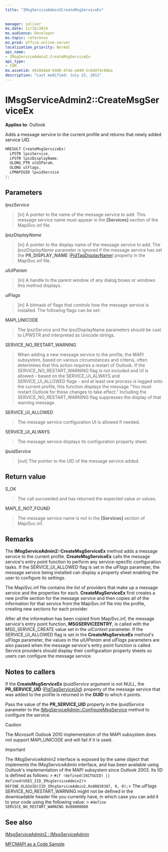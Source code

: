 ```yaml
---
title: "IMsgServiceAdmin2CreateMsgServiceEx"
 
 
manager: soliver
ms.date: 11/16/2014
ms.audience: Developer
ms.topic: reference
ms.prod: office-online-server
localization_priority: Normal
api_name:
- IMsgServiceAdmin2.CreateMsgServiceEx
api_type:
- COM
ms.assetid: 4910dabd-9380-4fde-a440-5c64d74c0bba
description: "Last modified: July 23, 2011"
---
```


# IMsgServiceAdmin2::CreateMsgServiceEx

  
  
**Applies to**: Outlook 
  
Adds a message service to the current profile and returns that newly added service UID.
  
```cpp
HRESULT CreateMsgServiceEx(
  LPSTR lpszService,
  LPSTR lpszDisplayName,
  ULONG_PTR ulUIParam,
  ULONG ulFlags,    
  LPMAPIUID lpuidService
);
```

## Parameters

 _lpszService_
  
> [in] A pointer to the name of the message service to add. This message service name must appear in the **[Services]** section of the MapiSvc.inf file. 
    
 _lpszDisplayName_
  
> [in] A pointer to the display name of the message service to add. The  _lpszDisplayName_ parameter is ignored if the message service has set the **PR_DISPLAY_NAME** ([PidTagDisplayName](pidtagdisplayname-canonical-property.md)) property in the MapiSvc.inf file.
    
 _ulUIParam_
  
> [in] A handle to the parent window of any dialog boxes or windows this method displays.
    
 _ulFlags_
  
> [in] A bitmask of flags that controls how the message service is installed. The following flags can be set:
    
MAPI_UNICODE
  
> The lpszService and the lpszDisplayName parameters should be cast to LPWSTR and interpreted as Unicode strings.
    
SERVICE_NO_RESTART_WARNING
  
> When adding a new message service to the profile, the MAPI subsystem, based on various circumstances and criteria, often determines that this action requires a restart of Outlook. If the SERVICE_NO_RESTART_WARNING flag is not included and UI is allowed - based on the SERVICE_UI_ALWAYS and SERVICE_UI_ALLOWED flags - and at least one process is logged onto the current profile, this function displays the message "You must restart Outlook for these changes to take effect." Including the SERVICE_NO_RESTART_WARNING flag suppresses the display of that warning message.
    
SERVICE_UI_ALLOWED
  
> The message service configuration UI is allowed if needed.
    
SERVICE_UI_ALWAYS
  
> The message service displays its configuration property sheet.
    
 _lpuidService_
  
> [out] The pointer to the UID of the message service added.
    
## Return value

S_OK
  
> The call succeeded and has returned the expected value or values.
    
MAPI_E_NOT_FOUND
  
> The message service name is not in the **[Services]** section of MapiSvc.inf. 
    
## Remarks

The **IMsgServiceAdmin2::CreateMsgServiceEx** method adds a message service to the current profile. **CreateMsgServiceEx** calls the message service's entry point function to perform any service-specific configuration tasks. If the SERVICE_UI_ALLOWED flag is set in the  _ulFlags_ parameter, the message service being installed can display a property sheet enabling the user to configure its settings. 
  
The MapiSvc.inf file contains the list of providers that make up a message service and the properties for each. **CreateMsgServiceEx** first creates a new profile section for the message service and then copies all of the information for that service from the MapiSvc.inf file into the profile, creating new sections for each provider. 
  
After all the information has been copied from MapiSvc.inf, the message service's entry point function, **MSGSERVICEENTRY**, is called with the MSG_SERVICE_CREATE value set in the  _ulContext_ parameter. If the SERVICE_UI_ALLOWED flag is set in the **CreateMsgServiceEx** method's  _ulFlags_ parameter, the values in the  _ulUIParam_ and  _ulFlags_ parameters are also passed when the message service's entry point function is called. Service providers should display their configuration property sheets so users can configure the message service. 
  
## Notes to callers

If the **CreateMsgServiceEx** _lpuidService_ argument is not NULL, the **PR_SERVICE_UID** ([PidTagServiceUid](pidtagserviceuid-canonical-property.md)) property of the message service that was added to the profile is returned in the **GUID** to which it points. 
  
Pass the value of the **PR_SERVICE_UID** property in the  _lpuidService_ parameter to the [IMsgServiceAdmin::ConfigureMsgService](imsgserviceadmin-configuremsgservice.md) method to configure the service. 
  
> [!CAUTION]
> The Microsoft Outlook 2010 implementation of the MAPI subsystem does not support MAPI_UNICODE and will fail if it is used. 
  
> [!IMPORTANT]
> The IMsgServiceAdmin2 interface is exposed by the same object that implements the IMsgServiceAdmin interface, and has been available using Outlook's implementation of the MAPI subsystem since Outlook 2003. Its IID is defined as follows: >  `#if !defined(INITGUID) || defined(USES_IID_IMsgServiceAdmin2)`>  `DEFINE_OLEGUID(IID_IMsgServiceAdmin2,0x00020387, 0, 0);`> The  _ulFlags_ SERVICE_NO_RESTART_WARNING might not be defined in the downloadable header file you currently have, in which case you can add it to your code using the following value: >  `#define SERVICE_NO_RESTART_WARNING 0x00000080`
  
## See also



[IMsgServiceAdmin2 : IMsgServiceAdmin](imsgserviceadmin2imsgserviceadmin.md)


[MFCMAPI as a Code Sample](mfcmapi-as-a-code-sample.md)

